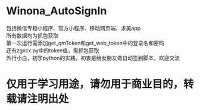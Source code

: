 # Winona_AutoSignIn
包括微信专柜小程序、官方小程序、移动网页端、求美app<br>
所有数据均为抓包获取<br>
第一次运行需添加get_qmToken和get_web_token中的登录名和密码<br>
还有zgxcx.py中的token值，需抓包获取
<br>外行小白，初学python的实践，初衷是给女朋友做自动签到脚本，欢迎交流
<br>
# 仅用于学习用途，请勿用于商业目的，转载请注明出处

